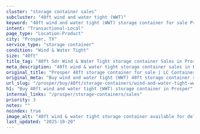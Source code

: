 ```yaml
---
cluster: "storage container sales"
subcluster: "40ft wind and water tight (WWT)"
keyword: "40ft wind and water tight (WWT) storage container for sale Prosper, TX"
intent: "Transactional-Local"
page_type: "Location-Product"
city: "Prosper, TX"
service_type: "storage container"
condition: "Wind & Water Tight"
size: "40ft"
title_tag: "40ft Sdr Wind & Water Tight storage container Sales in Prosper | LC Container"
meta_description: "40ft wind & water tight storage container sales in Prosper. Fast delivery, competitive pricing. Serving storage containers area. Quote ID: 6UF. Call (214) 524-4168 for your free quote today."
original_title: "Prosper 40ft storage container for sale | LC Container"
original_meta: "Buy wind and water tight (WWT) 40ft storage container sale with local delivery in Prosper, TX. LC Container — local Since 2003. Request a fast quote today."
url_slug: "/prosper/buy/40ft/storage-containers/wind-and-water-tight-wwt"
h1: "Buy 40ft wind and water tight (WWT) storage container in Prosper"
internal_links: "/prosper/storage-containers/sales"
priority: 3
notes: ""
noindex: true
image_alt: "40ft wind & water tight storage container available for delivery in Prosper"
last_updated: "2025-10-20"
---
```


<!-- TODO: Add unique city/inventory copy, images, and internal links here. -->
